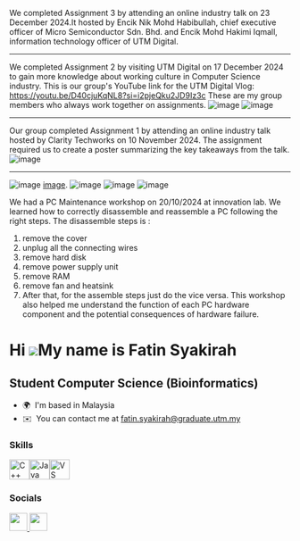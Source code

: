 We completed Assignment 3 by attending an online industry talk on 23 December 2024.It hosted by Encik Nik Mohd Habibullah, chief executive officer of Micro Semiconductor Sdn. Bhd. and Encik Mohd Hakimi Iqmall, information technology officer of UTM Digital. 


------------------------------------------------------------------------------------------------------------------------------------------------------------------------------

We completed Assignment 2 by visiting UTM Digital on 17 December 2024 to gain more knowledge about working culture in Computer Science industry. This is our group's YouTube link for the UTM Digital Vlog:
https://youtu.be/D40cjuKqNL8?si=i2pjeQku2JD9Iz3c
These are my group members who always work together on assignments.
![image](https://github.com/user-attachments/assets/3ed27aa1-b5ad-417d-a97f-febbbcd45e8a)
![image](https://github.com/user-attachments/assets/38e86321-12f4-45ce-bceb-a173722cc049)

------------------------------------------------------------------------------------------------------------------------------------------------------------------------------

Our group completed Assignment 1 by attending an online industry talk hosted by Clarity Techworks on 10 November 2024. The assignment required us to create a poster summarizing the key takeaways from the talk. 
![image](https://github.com/user-attachments/assets/43b58a2d-c03c-4c85-a720-5a4df079a992)

------------------------------------------------------------------------------------------------------------------------------------------------------------------------------

![image](https://github.com/user-attachments/assets/149ba2df-c8fb-440c-b9ab-8f081a00c0a7) [image](https://github.com/user-attachments/assets/32492c71-8a15-4a70-91f7-4e01acfe5068).
![image](https://github.com/user-attachments/assets/603f828c-1036-4be3-880b-f2e00ddd2790)
![image](https://github.com/user-attachments/assets/93739dd2-9b5b-49ba-94ab-61860065eedc)
![image](https://github.com/user-attachments/assets/3bf5dd18-33db-4077-b124-73776ff485ca)

We had a PC Maintenance workshop on 20/10/2024 at innovation lab. We learned how to correctly disassemble and reassemble a PC following the right steps.
The disassemble steps is :

1. remove the cover
2. unplug all the connecting wires
3. remove hard disk
4. remove power supply unit
5. remove RAM
6. remove fan and heatsink
7. After that, for the assemble steps just do the vice versa. This workshop also helped me understand the function of each PC hardware component and the potential consequences of hardware failure.


Hi ![](https://user-images.githubusercontent.com/18350557/176309783-0785949b-9127-417c-8b55-ab5a4333674e.gif)My name is Fatin Syakirah
======================================================================================================================================

Student Computer Science (Bioinformatics)
-----------------------------------------

* 🌍  I'm based in Malaysia
* ✉️  You can contact me at [fatin.syakirah@graduate.utm.my](mailto:fatin.syakirah@graduate.utm.my)

### Skills


<p align="left">
<a href="https://docs.microsoft.com/en-us/cpp/?view=msvc-170" target="_blank" rel="noreferrer"><img src="https://raw.githubusercontent.com/danielcranney/readme-generator/main/public/icons/skills/cplusplus-colored.svg" width="36" height="36" alt="C++" /></a><a href="https://www.oracle.com/java/" target="_blank" rel="noreferrer"><img src="https://raw.githubusercontent.com/danielcranney/readme-generator/main/public/icons/skills/java-colored.svg" width="36" height="36" alt="Java" /></a><a href="https://code.visualstudio.com/" target="_blank" rel="noreferrer"><img src="https://raw.githubusercontent.com/danielcranney/readme-generator/main/public/icons/skills/visualstudiocode.svg" width="36" height="36" alt="VS Code" /></a>
</p>


### Socials

<p align="left"> <a href="https://www.github.com/ftnsyakirah" target="_blank" rel="noreferrer"> <picture> <source media="(prefers-color-scheme: dark)" srcset="https://raw.githubusercontent.com/danielcranney/readme-generator/main/public/icons/socials/github-dark.svg" /> <source media="(prefers-color-scheme: light)" srcset="https://raw.githubusercontent.com/danielcranney/readme-generator/main/public/icons/socials/github.svg" /> <img src="https://raw.githubusercontent.com/danielcranney/readme-generator/main/public/icons/socials/github.svg" width="32" height="32" /> </picture> </a> <a href="http://www.instagram.com/ftnsyakirah_" target="_blank" rel="noreferrer"> <picture> <source media="(prefers-color-scheme: dark)" srcset="https://raw.githubusercontent.com/danielcranney/readme-generator/main/public/icons/socials/instagram-dark.svg" /> <source media="(prefers-color-scheme: light)" srcset="https://raw.githubusercontent.com/danielcranney/readme-generator/main/public/icons/socials/instagram.svg" /> <img src="https://raw.githubusercontent.com/danielcranney/readme-generator/main/public/icons/socials/instagram.svg" width="32" height="32" /> </picture> </a></p>




